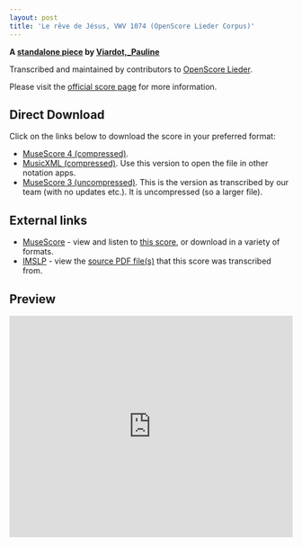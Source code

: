 ```yaml
---
layout: post
title: 'Le rêve de Jésus, VWV 1074 (OpenScore Lieder Corpus)'
---
```


__A [standalone piece](https://fourscoreandmore.org/openscore/lieder/Viardot,_Pauline/_/) by [Viardot,_Pauline](https://fourscoreandmore.org/openscore/lieder/Viardot,_Pauline)__

Transcribed and maintained by contributors to [OpenScore Lieder].

Please visit the [official score page] for more information.

[official score page]: https://musescore.com/openscore-lieder-corpus/scores/6581327
[OpenScore Lieder]: https://musescore.com/openscore-lieder-corpus

## Direct Download

Click on the links below to download the score in your preferred format:
- [MuseScore 4 (compressed)](https://fourscoreandmore.org/openscore/lieder/Viardot,_Pauline/_/Le_r%C3%AAve_de_J%C3%A9sus,_VWV_1074.mscz).
- [MusicXML (compressed)](https://fourscoreandmore.org/openscore/lieder/Viardot,_Pauline/_/Le_r%C3%AAve_de_J%C3%A9sus,_VWV_1074.mxl). Use this version to open the file in other notation apps.
- [MuseScore 3 (uncompressed)](https://raw.githubusercontent.com/OpenScore/Lieder/refs/heads/main/scores/Viardot,_Pauline/_/Le_r%C3%AAve_de_J%C3%A9sus,_VWV_1074/lc6581327.mscx). This is the version as transcribed by our team (with no updates etc.). It is uncompressed (so a larger file).

## External links

- [MuseScore] - view and listen to [this score][MuseScore], or download in a variety of formats.
- [IMSLP] - view the [source PDF file(s)][IMSLP] that this score was transcribed from.

[MuseScore]: https://musescore.com/score/6581327
[IMSLP]: https://imslp.org/wiki/Special:ReverseLookup/19488

## Preview

<iframe width="100%" height="394" src="https://musescore.com/openscore-lieder-corpus/scores/6581327/embed" frameborder="0" allowfullscreen allow="autoplay; fullscreen"></iframe>
